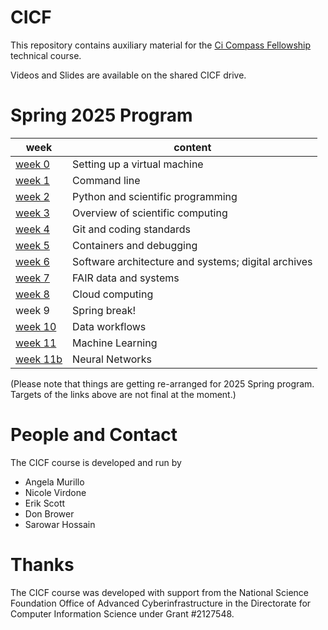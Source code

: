 # CICF

This repository contains auxiliary material for the [Ci Compass
Fellowship](https://ci-compass.org/student-fellowships/) technical
course.

Videos and Slides are available on the shared CICF drive.

# Spring 2025 Program

| week                | content                                             |
|---------------------|-----------------------------------------------------|
| [week 0][week00]    | Setting up a virtual machine                        |
| [week 1][week01]    | Command line                                        |
| [week 2][week02]    | Python and scientific programming                   |
| [week 3][week03]    | Overview of scientific computing                    |
| [week 4][week04]    | Git and coding standards                            |
| [week 5][week05]    | Containers and debugging                            |
| [week 6][week06]    | Software architecture and systems; digital archives |
| [week 7][week07]    | FAIR data and systems                               |
| [week 8][week08]    | Cloud computing                                     |
| week 9              | Spring break!                                       |
| [week 10][week10]   | Data workflows                                      |
| [week 11][week11]   | Machine Learning                                    |
| [week 11b][week11b] | Neural Networks                                     |

(Please note that things are getting re-arranged for 2025 Spring
program.  Targets of the links above are not final at the moment.)

# People and Contact

The CICF course is developed and run by 

* Angela Murillo
* Nicole Virdone
* Erik Scott
* Don Brower
* Sarowar Hossain


# Thanks

The CICF course was developed with support from the National Science
Foundation Office of Advanced Cyberinfrastructure in the Directorate
for Computer Information Science under Grant #2127548.

<!-- References -->

[week00]: ./week00-vm-setup
[week01]: ./week01-commandline
[week02]: ./week02-python-and-jupyter
[week03]: ./week03-scientific-computing
[week04]: ./week04-git-and-coding-standards
[week05]: ./week05-containers-and-debugging
[week06]: ./week06-architecture-and-archives
[week07]: ./week07-fair-data
[week08]: ./week08-cloud-computing
[week10]: ./week10-data-workflows
[week11]: ./week11-machine-learning
[week11b]: ./week11b-neural-networks
